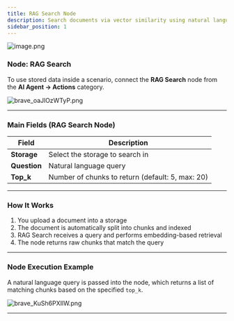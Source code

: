 ```yaml
---
title: RAG Search Node
description: Search documents via vector similarity using natural language queries within scenarios.
sidebar_position: 1
---
```


![image.png](RAG%20Search%20Node%2024657d45a067804381ace2f23febc1cd/image.png)

### Node: RAG Search

To use stored data inside a scenario, connect the **RAG Search** node from the **AI Agent → Actions** category.

![brave_oaJlOzWTyP.png](RAG%20Search%20Node%2024657d45a067804381ace2f23febc1cd/brave_oaJlOzWTyP.png)

---

### Main Fields (RAG Search Node)

| Field | Description |
| --- | --- |
| **Storage** | Select the storage to search in |
| **Question** | Natural language query |
| **Top_k** | Number of chunks to return (default: 5, max: 20) |

---

### How It Works

1. You upload a document into a storage
2. The document is automatically split into chunks and indexed
3. RAG Search receives a query and performs embedding-based retrieval
4. The node returns raw chunks that match the query

---

### Node Execution Example

A natural language query is passed into the node, which returns a list of matching chunks based on the specified `top_k`.

![brave_KuSh6PXIlW.png](RAG%20Search%20Node%2024657d45a067804381ace2f23febc1cd/brave_KuSh6PXIlW.png)

---